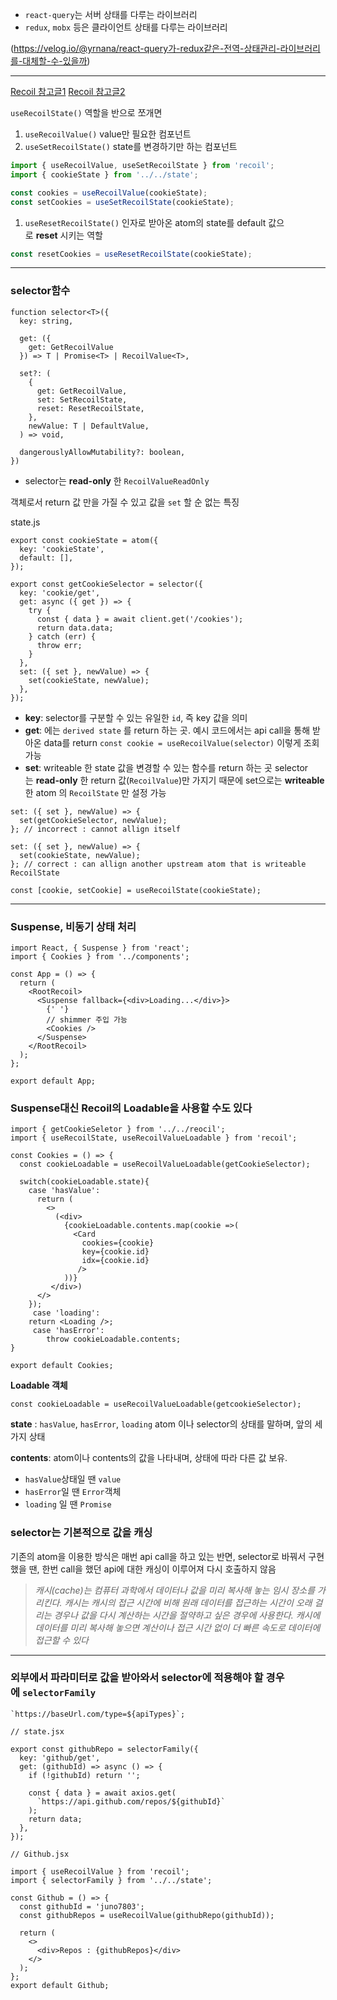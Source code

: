 - `react-query`는 서버 상태를 다루는 라이브러리
- `redux`, `mobx` 등은 클라이언트 상태를 다루는 라이브러리

(https://velog.io/@yrnana/react-query가-redux같은-전역-상태관리-라이브러리를-대체할-수-있을까)

---

[Recoil 참고글1](https://velog.io/@juno7803/Recoil-Recoil-200-%ED%99%9C%EC%9A%A9%ED%95%98%EA%B8%B0)
[Recoil 참고글2](https://taegon.kim/archives/10105)

`useRecoilState()` 역할을 반으로 쪼개면

1. `useRecoilValue()` value만 필요한 컴포넌트
2. `useSetRecoilState()` state를 변경하기만 하는 컴포넌트

```jsx
import { useRecoilValue, useSetRecoilState } from 'recoil';
import { cookieState } from '../../state';

const cookies = useRecoilValue(cookieState);
const setCookies = useSetRecoilState(cookieState);
```

1. `useResetRecoilState()` 인자로 받아온 atom의 state를 default 값으로 **reset** 시키는 역할

```jsx
const resetCookies = useResetRecoilState(cookieState);
```

---

### selector함수

```tsx
function selector<T>({
  key: string,

  get: ({
    get: GetRecoilValue
  }) => T | Promise<T> | RecoilValue<T>,

  set?: (
    {
      get: GetRecoilValue,
      set: SetRecoilState,
      reset: ResetRecoilState,
    },
    newValue: T | DefaultValue,
  ) => void,

  dangerouslyAllowMutability?: boolean,
})
```

- selector는 **read-only** 한 `RecoilValueReadOnly`

객체로서 return 값 만을 가질 수 있고 값을 `set` 할 순 없는 특징

state.js

```tsx
export const cookieState = atom({
  key: 'cookieState',
  default: [],
});

export const getCookieSelector = selector({
  key: 'cookie/get',
  get: async ({ get }) => {
    try {
      const { data } = await client.get('/cookies');
      return data.data;
    } catch (err) {
      throw err;
    }
  },
  set: ({ set }, newValue) => {
    set(cookieState, newValue);
  },
});
```

- **key**: selector를 구분할 수 있는 유일한 `id`, 즉 key 값을 의미
- **get**: 에는 `derived state` 를 return 하는 곳. 예시 코드에서는 api call을 통해 받아온 data를 return
  `const cookie = useRecoilValue(selector)` 이렇게 조회 가능
- **set**: writeable 한 state 값을 변경할 수 있는 함수를 return 하는 곳
  selector는 **read-only** 한 return 값(`RecoilValue`)만 가지기 때문에 set으로는 **writeable**한 atom 의 `RecoilState` 만 설정 가능

```tsx
set: ({ set }, newValue) => {
  set(getCookieSelector, newValue);
}; // incorrect : cannot allign itself

set: ({ set }, newValue) => {
  set(cookieState, newValue);
}; // correct : can allign another upstream atom that is writeable RecoilState
```

```tsx
const [cookie, setCookie] = useRecoilState(cookieState);
```

---

### Suspense, 비동기 상태 처리

```tsx
import React, { Suspense } from 'react';
import { Cookies } from '../components';

const App = () => {
  return (
    <RootRecoil>
      <Suspense fallback={<div>Loading...</div>}>
        {' '}
        // shimmer 주입 가능
        <Cookies />
      </Suspense>
    </RootRecoil>
  );
};

export default App;
```

### Suspense대신 Recoil의 Loadable을 사용할 수도 있다

```tsx
import { getCookieSeletor } from '../../reocil';
import { useRecoilState, useRecoilValueLoadable } from 'recoil';

const Cookies = () => {
  const cookieLoadable = useRecoilValueLoadable(getCookieSelector);

  switch(cookieLoadable.state){
    case 'hasValue':
      return (
        <>
          (<div>
    	    {cookieLoadable.contents.map(cookie =>(
              <Card
                cookies={cookie}
                key={cookie.id}
                idx={cookie.id}
               />
            ))}
	     </div>)
	  </>
	});
     case 'loading':
  	return <Loading />;
     case 'hasError':
     	throw cookieLoadable.contents;
}

export default Cookies;
```

**Loadable 객체**

`const cookieLoadable = useRecoilValueLoadable(getcookieSelector);`

**state** : `hasValue`, `hasError`, `loading` atom 이나 selector의 상태를 말하며, 앞의 세 가지 상태

**contents**: atom이나 contents의 값을 나타내며, 상태에 따라 다른 값 보유.

- `hasValue`상태일 땐 `value`
- `hasError`일 땐 `Error`객체
- `loading` 일 땐 `Promise`

### selector는 기본적으로 값을 캐싱

기존의 atom을 이용한 방식은 매번 api call을 하고 있는 반면, selector로 바꿔서 구현했을 땐, 한번 call을 했던 api에 대한 캐싱이 이루어져 다시 호출하지 않음

> _캐시(cache)는 컴퓨터 과학에서 데이터나 값을 미리 복사해 놓는 임시 장소를 가리킨다. 캐시는 캐시의 접근 시간에 비해 원래 데이터를 접근하는 시간이 오래 걸리는 경우나 값을 다시 계산하는 시간을 절약하고 싶은 경우에 사용한다. 캐시에 데이터를 미리 복사해 놓으면 계산이나 접근 시간 없이 더 빠른 속도로 데이터에 접근할 수 있다_

---

### 외부에서 파라미터로 값을 받아와서 selector에 적용해야 할 경우에 `selectorFamily`

```tsx
`https://baseUrl.com/type=${apiTypes}`;
```

```tsx
// state.jsx

export const githubRepo = selectorFamily({
  key: 'github/get',
  get: (githubId) => async () => {
    if (!githubId) return '';

    const { data } = await axios.get(
      `https://api.github.com/repos/${githubId}`
    );
    return data;
  },
});
```

```tsx
// Github.jsx

import { useRecoilValue } from 'recoil';
import { selectorFamily } from '../../state';

const Github = () => {
  const githubId = 'juno7803';
  const githubRepos = useRecoilValue(githubRepo(githubId));

  return (
    <>
      <div>Repos : {githubRepos}</div>
    </>
  );
};
export default Github;
```

